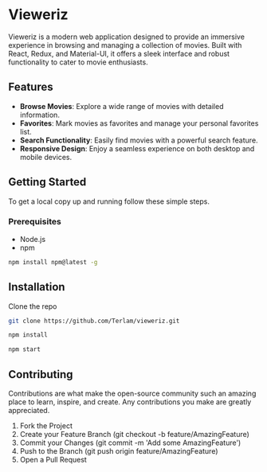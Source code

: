 # Vieweriz

Vieweriz is a modern web application designed to provide an immersive experience in browsing and managing a collection of movies. Built with React, Redux, and Material-UI, it offers a sleek interface and robust functionality to cater to movie enthusiasts.

## Features

- **Browse Movies**: Explore a wide range of movies with detailed information.
- **Favorites**: Mark movies as favorites and manage your personal favorites list.
- **Search Functionality**: Easily find movies with a powerful search feature.
- **Responsive Design**: Enjoy a seamless experience on both desktop and mobile devices.

## Getting Started

To get a local copy up and running follow these simple steps.

### Prerequisites

- Node.js
- npm

```sh
npm install npm@latest -g
```

## Installation

Clone the repo

```sh
git clone https://github.com/Terlam/vieweriz.git
```

```sh
npm install
```

```sh
npm start
```

## Contributing

Contributions are what make the open-source community such an amazing place to learn, inspire, and create. Any contributions you make are greatly appreciated.

1. Fork the Project
2. Create your Feature Branch (git checkout -b feature/AmazingFeature)
3. Commit your Changes (git commit -m 'Add some AmazingFeature')
4. Push to the Branch (git push origin feature/AmazingFeature)
5. Open a Pull Request
